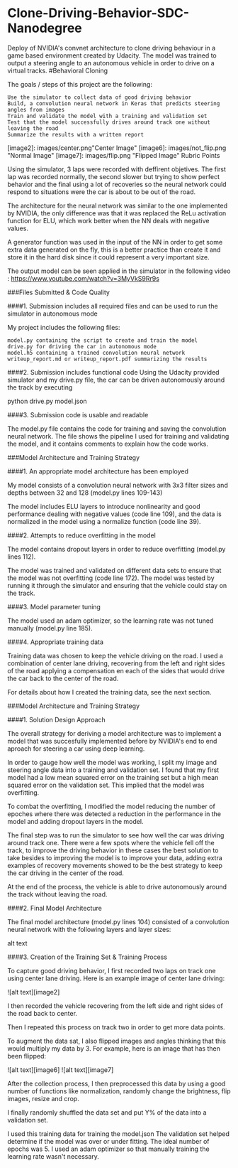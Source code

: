 # Clone-Driving-Behavior-SDC-Nanodegree
Deploy of NVIDIA's convnet architecture to clone driving behaviour in a game based environment created by Udacity. The model was trained to output a steering angle to an autonomous vehicle in order to drive on a virtual tracks.
#Behavioral Cloning

The goals / steps of this project are the following:

    Use the simulator to collect data of good driving behavior
    Build, a convolution neural network in Keras that predicts steering angles from images
    Train and validate the model with a training and validation set
    Test that the model successfully drives around track one without leaving the road
    Summarize the results with a written report

[image2]: images/center.png"Center Image" [image6]: images/not_flip.png "Normal Image" [image7]: images/flip.png "Flipped Image"
Rubric Points

Using the simulator, 3 laps were recorded with deffirent objetives. The first lap was recorded normally, the second slower but trying to show perfect behavior and the final using a lot of recoveries so the neural network could respond to situations were the car is about to be out of the road.

The architecture for the neural network was similar to the one implemented by NVIDIA, the only difference was that it was replaced the ReLu activation function for ELU, which work better when the NN deals with negative values.

A generator function was used in the input of the NN in order to get some extra data generated on the fly, this is a better practice than create it and store it in the hard disk since it could represent a very important size.

The output model can be seen applied in the simulator in the following video : https://www.youtube.com/watch?v=3MyVkS9Rr9s

###Files Submitted & Code Quality

####1. Submission includes all required files and can be used to run the simulator in autonomous mode

My project includes the following files:

    model.py containing the script to create and train the model
    drive.py for driving the car in autonomous mode
    model.h5 containing a trained convolution neural network
    writeup_report.md or writeup_report.pdf summarizing the results

####2. Submission includes functional code Using the Udacity provided simulator and my drive.py file, the car can be driven autonomously around the track by executing

python drive.py model.json

####3. Submission code is usable and readable

The model.py file contains the code for training and saving the convolution neural network. The file shows the pipeline I used for training and validating the model, and it contains comments to explain how the code works.

###Model Architecture and Training Strategy

####1. An appropriate model architecture has been employed

My model consists of a convolution neural network with 3x3 filter sizes and depths between 32 and 128 (model.py lines 109-143)

The model includes ELU layers to introduce nonlinearity and good performance dealing with negative values (code line 109), and the data is normalized in the model using a normalize function (code line 39).

####2. Attempts to reduce overfitting in the model

The model contains dropout layers in order to reduce overfitting (model.py lines 112).

The model was trained and validated on different data sets to ensure that the model was not overfitting (code line 172). The model was tested by running it through the simulator and ensuring that the vehicle could stay on the track.

####3. Model parameter tuning

The model used an adam optimizer, so the learning rate was not tuned manually (model.py line 185).

####4. Appropriate training data

Training data was chosen to keep the vehicle driving on the road. I used a combination of center lane driving, recovering from the left and right sides of the road applying a compensation en each of the sides that would drive the car back to the center of the road.

For details about how I created the training data, see the next section.

###Model Architecture and Training Strategy

####1. Solution Design Approach

The overall strategy for deriving a model architecture was to implement a model that was succesfully implemented before by NVIDIA's end to end aproach for steering a car using deep learning.

In order to gauge how well the model was working, I split my image and steering angle data into a training and validation set. I found that my first model had a low mean squared error on the training set but a high mean squared error on the validation set. This implied that the model was overfitting.

To combat the overfitting, I modified the model reducing the number of epoches where there was detected a reduction in the performance in the model and adding dropout layers in the model.

The final step was to run the simulator to see how well the car was driving around track one. There were a few spots where the vehicle fell off the track, to improve the driving behavior in these cases the best solution to take besides to improving the model is to improve your data, adding extra examples of recovery movements showed to be the best strategy to keep the car driving in the center of the road.

At the end of the process, the vehicle is able to drive autonomously around the track without leaving the road.

####2. Final Model Architecture

The final model architecture (model.py lines 104) consisted of a convolution neural network with the following layers and layer sizes:

alt text

####3. Creation of the Training Set & Training Process

To capture good driving behavior, I first recorded two laps on track one using center lane driving. Here is an example image of center lane driving:

![alt text][image2]

I then recorded the vehicle recovering from the left side and right sides of the road back to center.

Then I repeated this process on track two in order to get more data points.

To augment the data sat, I also flipped images and angles thinking that this would multiply my data by 3. For example, here is an image that has then been flipped:

![alt text][image6] ![alt text][image7]

After the collection process, I then preprocessed this data by using a good number of functions like normalization, randomly change the brightness, flip images, resize and crop.

I finally randomly shuffled the data set and put Y% of the data into a validation set.

I used this training data for training the model.json The validation set helped determine if the model was over or under fitting. The ideal number of epochs was 5. I used an adam optimizer so that manually training the learning rate wasn't necessary.
